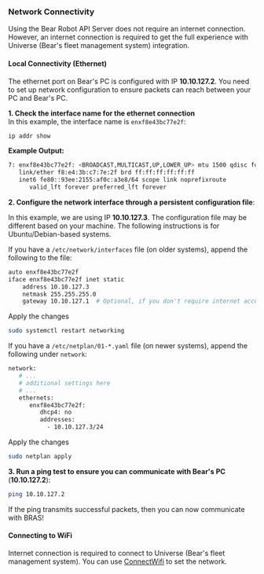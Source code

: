 ### Network Connectivity

Using the Bear Robot API Server does not require an internet connection. However, an internet connection is required to get the full experience with Universe (Bear's fleet management system) integration.

#### Local Connectivity (Ethernet)

The ethernet port on Bear's PC is configured with IP **10.10.127.2**. You need to set up network configuration to ensure packets can reach between your PC and Bear's PC.

**1. Check the interface name for the ethernet connection**  
In this example, the interface name is `enxf8e43bc77e2f`:
```bash
ip addr show
```
**Example Output:**
```bash
7: enxf8e43bc77e2f: <BROADCAST,MULTICAST,UP,LOWER_UP> mtu 1500 qdisc fq_codel state UP group default qlen 1000                       
   link/ether f8:e4:3b:c7:7e:2f brd ff:ff:ff:ff:ff:ff                                               
   inet6 fe80::93ee:2155:af0c:a3e8/64 scope link noprefixroute                                      
      valid_lft forever preferred_lft forever                      
```


**2. Configure the network interface through a persistent configuration file**:

In this example, we are using IP **10.10.127.3**. The configuration file may be different based on your machine. The following instructions is for Ubuntu/Debian-based systems.

If you have a `/etc/network/interfaces` file (on older systems), append the following to the file:

```bash
auto enxf8e43bc77e2f
iface enxf8e43bc77e2f inet static
    address 10.10.127.3
    netmask 255.255.255.0
    gateway 10.10.127.1  # Optional, if you don't require internet access from this interface, omit this line.
```
Apply the changes
```bash
sudo systemctl restart networking
```

If you have a `/etc/netplan/01-*.yaml` file (on newer systems), append the following under `network`:
```bash
network:
   # ...
   # additional settings here
   # ...
   ethernets:
      enxf8e43bc77e2f:
         dhcp4: no
         addresses:
           - 10.10.127.3/24
```
Apply the changes
```bash
sudo netplan apply
```

**3. Run a ping test to ensure you can communicate with Bear's PC** (**10.10.127.2**):
```bash
ping 10.10.127.2
```

If the ping transmits successful packets, then you can now communicate with BRAS!

#### Connecting to WiFi

Internet connection is required to connect to Universe (Bear's fleet management system). You can use [ConnectWifi](../../../v0/robot/RobotApiService/#connectwifi) to set the network.

